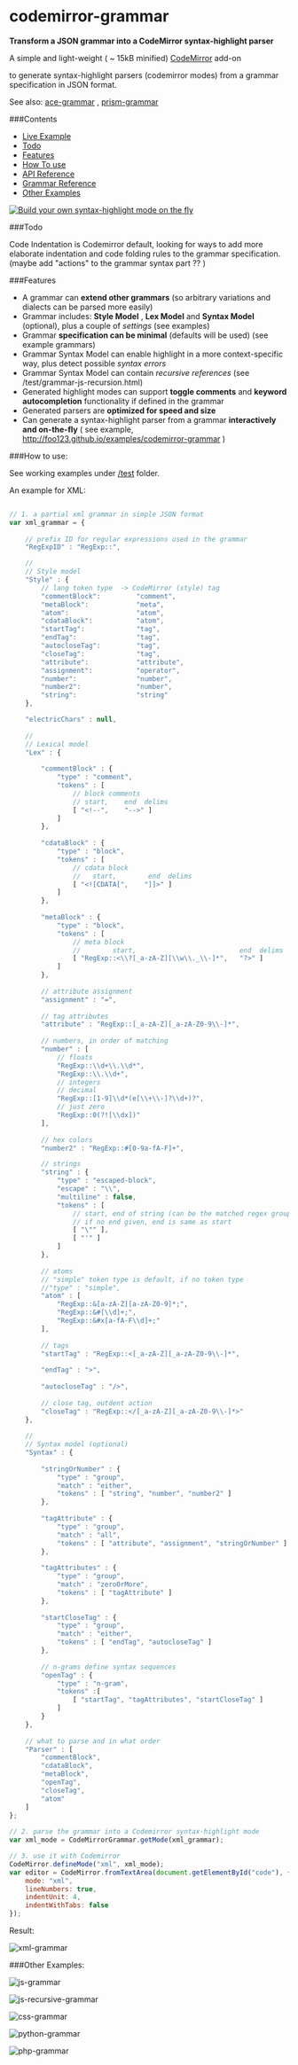 codemirror-grammar
==================

__Transform a JSON grammar into a CodeMirror syntax-highlight parser__



A simple and light-weight ( ~ 15kB minified) [CodeMirror](https://github.com/marijnh/codemirror) add-on

to generate syntax-highlight parsers (codemirror modes) from a grammar specification in JSON format.


See also:  [ace-grammar](https://github.com/foo123/ace-grammar) , [prism-grammar](https://github.com/foo123/prism-grammar)


###Contents

* [Live Example](http://foo123.github.io/examples/codemirror-grammar)
* [Todo](#todo)
* [Features](#features)
* [How To use](#how-to-use)
* [API Reference](/api-reference.md)
* [Grammar Reference](/grammar-reference.md)
* [Other Examples](#other-examples)

[![Build your own syntax-highlight mode on the fly](/test/screenshot.png)](http://foo123.github.io/examples/codemirror-grammar)


###Todo

Code Indentation is Codemirror default, looking for ways to add more elaborate indentation and code folding rules to the grammar specification. (maybe add "actions" to the grammar syntax part ?? )


###Features

* A grammar can **extend other grammars** (so arbitrary variations and dialects can be parsed more easily)
* Grammar includes: **Style Model** , **Lex Model** and **Syntax Model** (optional), plus a couple of *settings* (see examples)
* Grammar **specification can be minimal** (defaults will be used) (see example grammars)
* Grammar Syntax Model can enable highlight in a more context-specific way, plus detect possible *syntax errors*
* Grammar Syntax Model can contain *recursive references* (see /test/grammar-js-recursion.html)
* Generated highlight modes can support **toggle comments** and **keyword autocompletion** functionality if defined in the grammar
* Generated parsers are **optimized for speed and size**
* Can generate a syntax-highlight parser from a grammar **interactively and on-the-fly** ( see example, http://foo123.github.io/examples/codemirror-grammar )


###How to use:

See working examples under [/test](/test) folder.

An example for XML:


```javascript

// 1. a partial xml grammar in simple JSON format
var xml_grammar = {
    
    // prefix ID for regular expressions used in the grammar
    "RegExpID" : "RegExp::",

    //
    // Style model
    "Style" : {
        // lang token type  -> CodeMirror (style) tag
        "commentBlock":         "comment",
        "metaBlock":            "meta",
        "atom":                 "atom",
        "cdataBlock":           "atom",
        "startTag":             "tag",
        "endTag":               "tag",
        "autocloseTag":         "tag",
        "closeTag":             "tag",
        "attribute":            "attribute",
        "assignment":           "operator",
        "number":               "number",
        "number2":              "number",
        "string":               "string"
    },

    "electricChars" : null,
    
    //
    // Lexical model
    "Lex" : {
        
        "commentBlock" : {
            "type" : "comment",
            "tokens" : [
                // block comments
                // start,    end  delims
                [ "<!--",    "-->" ]
            ]
        },
        
        "cdataBlock" : {
            "type" : "block",
            "tokens" : [
                // cdata block
                //   start,        end  delims
                [ "<![CDATA[",    "]]>" ]
            ]
        },
        
        "metaBlock" : {
            "type" : "block",
            "tokens" : [
                // meta block
                //        start,                          end  delims
                [ "RegExp::<\\?[_a-zA-Z][\\w\\._\\-]*",   "?>" ]
            ]
        },
        
        // attribute assignment
        "assignment" : "=",
        
        // tag attributes
        "attribute" : "RegExp::[_a-zA-Z][_a-zA-Z0-9\\-]*",
        
        // numbers, in order of matching
        "number" : [
            // floats
            "RegExp::\\d+\\.\\d*",
            "RegExp::\\.\\d+",
            // integers
            // decimal
            "RegExp::[1-9]\\d*(e[\\+\\-]?\\d+)?",
            // just zero
            "RegExp::0(?![\\dx])"
        ],
        
        // hex colors
        "number2" : "RegExp::#[0-9a-fA-F]+",

        // strings
        "string" : {
            "type" : "escaped-block",
            "escape" : "\\",
            "multiline" : false,
            "tokens" : [ 
                // start, end of string (can be the matched regex group ie. 1 )
                // if no end given, end is same as start
                [ "\"" ], 
                [ "'" ] 
            ]
        },
        
        // atoms
        // "simple" token type is default, if no token type
        //"type" : "simple",
        "atom" : [
            "RegExp::&[a-zA-Z][a-zA-Z0-9]*;",
            "RegExp::&#[\\d]+;",
            "RegExp::&#x[a-fA-F\\d]+;"
        ],
        
        // tags
        "startTag" : "RegExp::<[_a-zA-Z][_a-zA-Z0-9\\-]*",
        
        "endTag" : ">",
        
        "autocloseTag" : "/>",
        
        // close tag, outdent action
        "closeTag" : "RegExp::</[_a-zA-Z][_a-zA-Z0-9\\-]*>"
    },
    
    //
    // Syntax model (optional)
    "Syntax" : {
        
        "stringOrNumber" : {
            "type" : "group",
            "match" : "either",
            "tokens" : [ "string", "number", "number2" ] 
        },
        
        "tagAttribute" : { 
            "type" : "group",
            "match" : "all",
            "tokens" : [ "attribute", "assignment", "stringOrNumber" ]
        },
        
        "tagAttributes" : { 
            "type" : "group",
            "match" : "zeroOrMore",
            "tokens" : [ "tagAttribute" ]
        },
        
        "startCloseTag" : { 
            "type" : "group",
            "match" : "either",
            "tokens" : [ "endTag", "autocloseTag" ]
        },
        
        // n-grams define syntax sequences
        "openTag" : { 
            "type" : "n-gram",
            "tokens" :[
                [ "startTag", "tagAttributes", "startCloseTag" ]
            ]
        }
    },
    
    // what to parse and in what order
    "Parser" : [
        "commentBlock",
        "cdataBlock",
        "metaBlock",
        "openTag",
        "closeTag",
        "atom"
    ]
};
        
// 2. parse the grammar into a Codemirror syntax-highlight mode
var xml_mode = CodeMirrorGrammar.getMode(xml_grammar);

// 3. use it with Codemirror
CodeMirror.defineMode("xml", xml_mode);
var editor = CodeMirror.fromTextArea(document.getElementById("code"), {
    mode: "xml",
    lineNumbers: true,
    indentUnit: 4,
    indentWithTabs: false
});

```


Result:

![xml-grammar](/test/grammar-xml.png)




###Other Examples:


![js-grammar](/test/grammar-js.png)


![js-recursive-grammar](/test/grammar-js-recursion.png)


![css-grammar](/test/grammar-css.png)


![python-grammar](/test/grammar-python.png)


![php-grammar](/test/grammar-php.png)

